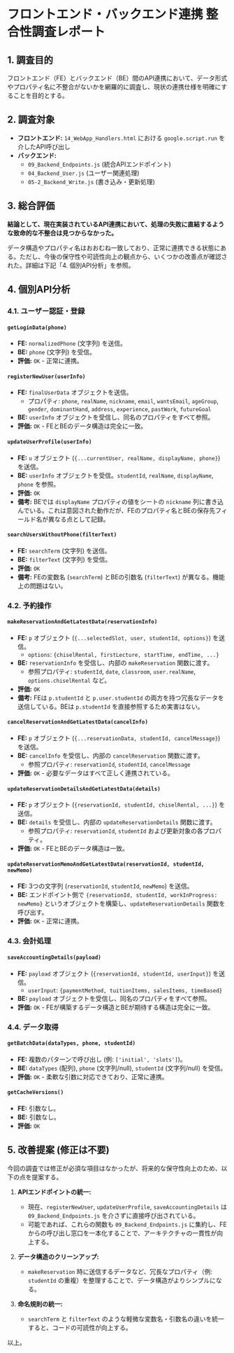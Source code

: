 # フロントエンド・バックエンド連携 整合性調査レポート

## 1. 調査目的

フロントエンド（FE）とバックエンド（BE）間のAPI連携において、データ形式やプロパティ名に不整合がないかを網羅的に調査し、現状の連携仕様を明確にすることを目的とする。

## 2. 調査対象

- **フロントエンド:** `14_WebApp_Handlers.html` における `google.script.run` を介したAPI呼び出し
- **バックエンド:**
  - `09_Backend_Endpoints.js` (統合APIエンドポイント)
  - `04_Backend_User.js` (ユーザー関連処理)
  - `05-2_Backend_Write.js` (書き込み・更新処理)

## 3. 総合評価

**結論として、現在実装されているAPI連携において、処理の失敗に直結するような致命的な不整合は見つからなかった。**

データ構造やプロパティ名はおおむね一致しており、正常に連携できる状態にある。ただし、今後の保守性や可読性向上の観点から、いくつかの改善点が確認された。詳細は下記「4. 個別API分析」を参照。

## 4. 個別API分析

### 4.1. ユーザー認証・登録

#### `getLoginData(phone)`

- **FE:** `normalizedPhone` (文字列) を送信。
- **BE:** `phone` (文字列) を受信。
- **評価:** `OK` - 正常に連携。

#### `registerNewUser(userInfo)`

- **FE:** `finalUserData` オブジェクトを送信。
  - プロパティ: `phone`, `realName`, `nickname`, `email`, `wantsEmail`, `ageGroup`, `gender`, `dominantHand`, `address`, `experience`, `pastWork`, `futureGoal`
- **BE:** `userInfo` オブジェクトを受信し、同名のプロパティをすべて参照。
- **評価:** `OK` - FEとBEのデータ構造は完全に一致。

#### `updateUserProfile(userInfo)`

- **FE:** `u` オブジェクト (`{...currentUser, realName, displayName, phone}`) を送信。
- **BE:** `userInfo` オブジェクトを受信。`studentId`, `realName`, `displayName`, `phone` を参照。
- **評価:** `OK`
- **備考:** BEでは `displayName` プロパティの値をシートの `nickname` 列に書き込んでいる。これは意図された動作だが、FEのプロパティ名とBEの保存先フィールド名が異なる点として記録。

#### `searchUsersWithoutPhone(filterText)`

- **FE:** `searchTerm` (文字列) を送信。
- **BE:** `filterText` (文字列) を受信。
- **評価:** `OK`
- **備考:** FEの変数名 (`searchTerm`) とBEの引数名 (`filterText`) が異なる。機能上の問題はない。

### 4.2. 予約操作

#### `makeReservationAndGetLatestData(reservationInfo)`

- **FE:** `p` オブジェクト (`{...selectedSlot, user, studentId, options}`) を送信。
  - `options`: `{chiselRental, firstLecture, startTime, endTime, ...}`
- **BE:** `reservationInfo` を受信し、内部の `makeReservation` 関数に渡す。
  - 参照プロパティ: `studentId`, `date`, `classroom`, `user.realName`, `options.chiselRental` など。
- **評価:** `OK`
- **備考:** FEは `p.studentId` と `p.user.studentId` の両方を持つ冗長なデータを送信している。BEは `p.studentId` を直接参照するため実害はない。

#### `cancelReservationAndGetLatestData(cancelInfo)`

- **FE:** `p` オブジェクト (`{...reservationData, studentId, cancelMessage}`) を送信。
- **BE:** `cancelInfo` を受信し、内部の `cancelReservation` 関数に渡す。
  - 参照プロパティ: `reservationId`, `studentId`, `cancelMessage`
- **評価:** `OK` - 必要なデータはすべて正しく連携されている。

#### `updateReservationDetailsAndGetLatestData(details)`

- **FE:** `p` オブジェクト (`{reservationId, studentId, chiselRental, ...}`) を送信。
- **BE:** `details` を受信し、内部の `updateReservationDetails` 関数に渡す。
  - 参照プロパティ: `reservationId`, `studentId` および更新対象の各プロパティ。
- **評価:** `OK` - FEとBEのデータ構造は一致。

#### `updateReservationMemoAndGetLatestData(reservationId, studentId, newMemo)`

- **FE:** 3つの文字列 (`reservationId`, `studentId`, `newMemo`) を送信。
- **BE:** エンドポイント側で `{reservationId, studentId, workInProgress: newMemo}` というオブジェクトを構築し、`updateReservationDetails` 関数を呼び出す。
- **評価:** `OK` - 正常に連携。

### 4.3. 会計処理

#### `saveAccountingDetails(payload)`

- **FE:** `payload` オブジェクト (`{reservationId, studentId, userInput}`) を送信。
  - `userInput`: `{paymentMethod, tuitionItems, salesItems, timeBased}`
- **BE:** `payload` オブジェクトを受信し、同名のプロパティをすべて参照。
- **評価:** `OK` - FEが構築するデータ構造とBEが期待する構造は完全に一致。

### 4.4. データ取得

#### `getBatchData(dataTypes, phone, studentId)`

- **FE:** 複数のパターンで呼び出し (例: `['initial', 'slots']`)。
- **BE:** `dataTypes` (配列), `phone` (文字列/null), `studentId` (文字列/null) を受信。
- **評価:** `OK` - 柔軟な引数に対応できており、正常に連携。

#### `getCacheVersions()`

- **FE:** 引数なし。
- **BE:** 引数なし。
- **評価:** `OK`

## 5. 改善提案 (修正は不要)

今回の調査では修正が必須な項目はなかったが、将来的な保守性向上のため、以下の点を提案する。

1. **APIエンドポイントの統一:**
   - 現在、`registerNewUser`, `updateUserProfile`, `saveAccountingDetails` は `09_Backend_Endpoints.js` を介さずに直接呼び出されている。
   - 可能であれば、これらの関数も `09_Backend_Endpoints.js` に集約し、FEからの呼び出し窓口を一本化することで、アーキテクチャの一貫性が向上する。

2. **データ構造のクリーンアップ:**
   - `makeReservation` 時に送信するデータなど、冗長なプロパティ（例: `studentId` の重複）を整理することで、データ構造がよりシンプルになる。

3. **命名規則の統一:**
   - `searchTerm` と `filterText` のような軽微な変数名・引数名の違いを統一すると、コードの可読性が向上する。

以上。
